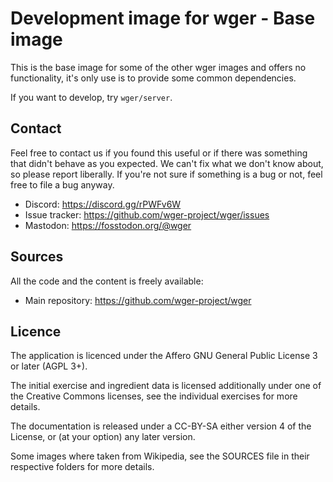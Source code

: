 Development image for wger - Base image
===================================================
This is the base image for some of the other wger images and offers no
functionality, it's only use is to provide some common dependencies.

If you want to develop, try ``wger/server``.


Contact
-------

Feel free to contact us if you found this useful or if there was something that
didn't behave as you expected. We can't fix what we don't know about, so please
report liberally. If you're not sure if something is a bug or not, feel free to
file a bug anyway.

* Discord: <https://discord.gg/rPWFv6W>
* Issue tracker: <https://github.com/wger-project/wger/issues>
* Mastodon: <https://fosstodon.org/@wger>

Sources
-------

All the code and the content is freely available:

* Main repository: <https://github.com/wger-project/wger>

Licence
-------

The application is licenced under the Affero GNU General Public License 3 or
later (AGPL 3+).

The initial exercise and ingredient data is licensed additionally under one of
the Creative Commons licenses, see the individual exercises for more details.

The documentation is released under a CC-BY-SA either version 4 of the License,
or (at your option) any later version.

Some images where taken from Wikipedia, see the SOURCES file in their respective
folders for more details.
